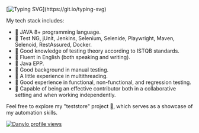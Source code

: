 [![Typing SVG](https://readme-typing-svg.herokuapp.com?font=Fira+Code&pause=1000&random=false&width=435&lines=Hello!++My+Name+is+Danylo!;And+I'm+ISTQB%C2%AE+Certified+Java+Test+Automation+Engineer;Feel+Free+To+Get+In+Touch+With+Me!)](https://git.io/typing-svg)

My tech stack includes:
- 🎯 JAVA 8+ programming language.
- 🎯 Test NG, jUnit, Jenkins, Selenium, Selenide, Playwright, Maven, Selenoid, RestAssured, Docker.
- 🎯 Good knowledge of testing theory according to ISTQB standards.
- 🎯 Fluent in English (both speaking and writing).
- 🎯 Java EPP.
- 🎯 Good background in manual testing.
- 🎯 A little experience in multithreading.
- 🎯 Good experience in functional, non-functional, and regression testing.
- 🎯 Capable of being an effective contributor both in a collaborative setting and when working independently.

Feel free to explore my "teststore" project :lady_beetle:, which serves as a showcase of my automation skills.


[![Danylo profile views](https://u8views.com/api/v1/github/profiles/90909315/views/day-week-month-total-count.svg)](https://u8views.com/github/satyricon77)
